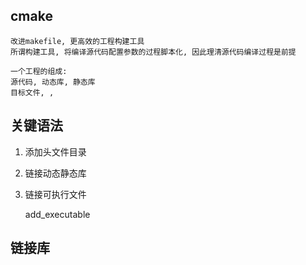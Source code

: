 
## cmake 

    改进makefile, 更高效的工程构建工具
    所谓构建工具, 将编译源代码配置参数的过程脚本化, 因此理清源代码编译过程是前提

    一个工程的组成:
    源代码, 动态库, 静态库
    目标文件, ,  

## 关键语法
1. 添加头文件目录

2. 链接动态静态库

3. 链接可执行文件

    add_executable

## 链接库
